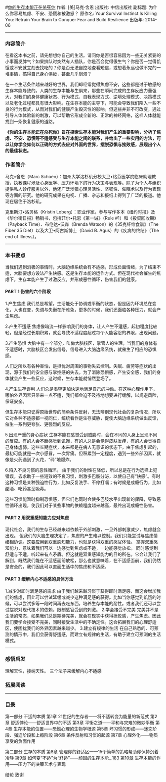 #[你的生存本能正在杀死你](https://book.douban.com/subject/25905227/)
作者: [美]马克·舍恩
出版社: 中信出版社
副标题: 为什么你容易焦虑、不安、恐慌和被激怒？
原作名: Your Survival Instinct Is Killing You: Retrain Your Brain to Conquer Fear and Build Resilience 
出版年: 2014-06
***
### 内容简介 
在看这本书之前，请先想想你自己的生活。请问你是否很容易因为一些无关紧要的小事而发脾气？如果排队时突然有人插队，你是否会觉得很生气？你是否一觉得饥饿或不安就立刻去找吃的？你是否无法自控地查看短信，或想着永远也做不完的一堆事情，搞得自己身心俱疲，甚至几乎崩溃？

在一个生活条件越来越好的世界，我们却经常觉得焦虑不安，这些都是过于敏感的生存本能导致的。人类的生存本能与生俱来，那些在瞬间完成的生存反应力量强大，对我们的身体健康状态、行为模式、自我表现方式、逆境处理模式、决策模式以及老化过程都具有很大影响。在生存本能的主导下，可能会导致我们陷入一些不良的行为模式，从而对我们的健康产生毁灭性的影响。但这些并非不可改变，通过引导人体体验新的刺激，可以帮助它形成全新的、正常的神经网络，这样人体就能找到一条恢复健康的道路。

**《你的生存本能正在杀死你》旨在探索生存本能对我们产生的重要影响，分析了焦虑、不安、恐慌等不适感受与生存本能之间的联系，并给出了一些实用的方法，可以让你学会如何以正确的方式去应对外面的世界，摆脱恐惧与挫败感，展现出个人的最佳状态。**

### 作者简介 
马克•舍恩（Marc Schoen）：加州大学洛杉矶分校大卫•格芬医学院临床助理教授，执教课程涉及心身医学、压力环境下的行为决策与表现等。除了为个人与组织提供私人诊疗服务以外，他还广泛涉猎心理灵活性、坚韧性、催眠术以及行为表现等方面的研究。他的研究成果在电视、广播、杂志和报纸上得到了广泛的报道。他现在居住于洛杉矶。

克里斯汀•洛贝格（Kristin Loberg）：职业作家。参与写作多本《纽约时报》及《华尔街日报》畅销书，包括菲尔•托恩《第一诫》（Rule #1）和《投资回收期》（Payback Time）、布伦达•沃森（Brenda Watson）的《35克纤维食谱》（The Fiber 35 Diet）以及大卫•阿古斯博士（David B. Agus）的《疾病的终结》（The end of Illness）。

***
### 本书要点
当我们遇到消极的事情时，大脑边缘系统会有不适感，形成负面情绪，为了结束不适，大脑要想方设法产生快感。这是生存本能的运作方式。但在现代社会催生的焦虑下，生存本能产生了过激反应，并形成恶性循环，伤害我们的健康。﻿﻿

#### PART 1   伤害的六个阶段
1.产生焦虑﻿
我们总是希望，生活能处于协调或平衡的状态，但是因为环境总在变化，人也在变，失调与失衡在所难免，更多的时候，我们还面临各种压力，就会产生焦虑。﻿

2.产生不适感﻿
焦虑像暗流一样影响我们的身体，让人产生不适感，起初程度比较轻，但是经过长期积累，就会导致不适程度超过每个人能容忍的界限，出现问题。﻿

3.产生恐惧﻿
大脑中有一个部分，叫做大脑核区，掌管人的生理。当我们的身体有不适感时，大脑核区会发出信号，信号进入大脑边缘系统，就催生了相应的恐惧感。﻿

人们之所以有各种害怕，是担忧对周围的事物失去控制。失眠、疲劳等症状的出现，源于我们的安全感与掌控感的失去。为了消除恐惧感，产生安全感，我们的身体就会产生一些反应，这时候，生存本能就悄然登场了。﻿

4.产生生存误判﻿
人们总是渴望更加快速地满足自己的冲动。在这种心理作用下，哪怕外界因素只带来一点不适，我们都会迫不及待地想要进行缓解，以规避风险，保证安全。﻿

但生存本能只记得原始世界的简单条件反射，无法辨别现代社会的复杂情况，所以它对各种不适感都一视同仁，统统看作是生存威胁，促使大脑边缘系统做出反馈，催生一系列更夸张、更强烈的反应。﻿

5.出现严重的身心症状﻿
生存本能在感觉受到威胁时，会在不同的人身上呈现不同的反应。有的人会不断感觉到饥饿，有的人总是会觉得皮肤发痒，有的人会觉得自己身体虚弱。这些长期症状，本来都是在病人无意识的状态下，由于焦虑引起的，最初可能就是一次小感冒，一次胃痛。但积累到一定程度，遇到一些外部因素，就像是火药遇到了火花，“砰”地爆炸。﻿

6.陷入不良习惯的恶性循环。﻿
由于我们的耐性在降低，所以总是在行为选择上犯错误，去求助于一些短效的不良习惯，刺激多巴胺分泌，以使自己有“快感”。有时这种习惯是某种强迫性行为，比如反复洗手、不停打嗝；有时候是成瘾行为，比如酗酒、吃药甚至吸毒。﻿

这些习惯能暂时抑制恐惧感，但它们也同时会使多巴胺水平出现新的骤降，导致恶性循环出现，使我们对于某些事物的依赖程度越来越高，最终出现成瘾性伤害。

#### PART 2 用双重感知能力应对焦虑 
现代社会，我们的生存已经越来越依赖于外部刺激，一旦外部刺激减少，焦虑就会出现。 
但我们的大脑生理决定了，焦虑的产生难以控制。我们只能尝试与焦虑情绪相协调。这要应用到双重感知能力，也就是获得双重的感官体验。 
掌握双重感知能力，意味着我们可以一边感觉到焦虑或不适，一边能感觉放松。
 同时感觉到舒适与不适，听起来有点矛盾。但这就是双重感知能力的目的所在。它会让我们了解到，既然我们能在不适感面前放松，那么也就意味着，在不适感面前，我们仍然是安全的，我们因此可以直面生活中的焦虑和不适感。 

#### PART 3 缓解内心不适感的具体方法 
1.减少对即时满足感的需求 
由于我们越来越习惯于获得即时满足感，而这会增加我们的焦虑，因此可以尝试延缓或减少这种满足感的获得。比如当你感觉到饥饿的时候，可以尝试多等一段时间再去吃东西，培养生存本能的耐性。或者我们还可以尝试摆脱对现代技术的依赖，限制感官受到的刺激。 
2.学会接受不完美 
完美并不是生活的常态，如果我们总是期待完美，就会在现实中获得挫败感，产生焦虑。因此我们要学会接受不完美，同时接受生活中的不确定性。这会拓展我们的心理舒适区，使困扰我们的外界因素越来越少。 
3.建立有规律的生活 
在自己熟悉的、可预测的情形中，我们会获得舒适感，而建立有规律的生活，有助于建立可预测的生活模式。

***
### 感悟启发
理解天性，接纳天性。
三个法子来缓解内心不适感

### 拓展阅读
***
### 目录
第一部分 不适的本质
第1章 21世纪的生存者——将不适转变为能量的新范式
第2章 舒适悖论——舒适世界中的不适
第3章 平衡之道——平和与灾难的微妙平衡
第4章 生存本能的位置——恐慌心理的生物学根源
第5章 坏习惯的形成——迷恋阶段、强迫阶段和上瘾阶段
第6章 条件反射和习惯的起源
第7章 心理外化——物质享受的负面作用

第二部分 生存的本质
第8章 管理你的舒适区——15个简单的策略帮助你保持沉着冷静
第9章 如何变“不适”为“舒适”——顽固的生存本能...183
第10章 生存本能的作用——压力下的决策艺术与表现

结论
致谢

